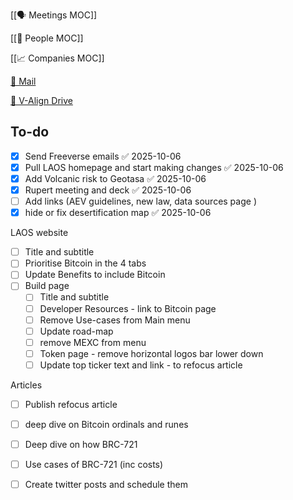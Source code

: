 [[🗣️ Meetings MOC]] 

[[👥 People MOC]] 

[[📈 Companies MOC]]

[📧 Mail](https://outlook.office.com/mail/)

[💾 V-Align Drive](https://wizzics-my.sharepoint.com/personal/dean_assuringbusiness_com/_layouts/15/onedrive.aspx?id=%2Fpersonal%2Fdean_assuringbusiness_com%2FDocuments%2FVCXO%2FClients%2FV-Align&ga=1)

## To-do

- [x] Send Freeverse emails ✅ 2025-10-06
- [x] Pull LAOS homepage and start making changes ✅ 2025-10-06
- [x] Add Volcanic risk to Geotasa ✅ 2025-10-06
- [x] Rupert meeting and deck ✅ 2025-10-06
- [ ] Add links (AEV guidelines, new law, data sources page )
- [x] hide or fix desertification map ✅ 2025-10-06

LAOS website
- [ ] Title and subtitle
- [ ] Prioritise Bitcoin in the 4 tabs
- [ ] Update Benefits to include Bitcoin
- [ ] Build page
	- [ ] Title and subtitle
	- [ ] Developer Resources - link to Bitcoin page
	- [ ] Remove Use-cases from Main menu
	- [ ] Update road-map
	- [ ] remove MEXC from menu
	- [ ] Token page - remove horizontal logos bar lower down
	- [ ] Update top ticker text and link - to refocus article

Articles
- [ ] Publish refocus article
- [ ] deep dive on Bitcoin ordinals and runes
- [ ] Deep dive on how BRC-721
- [ ] Use cases of BRC-721 (inc costs)
- [ ] Create twitter posts and schedule them

